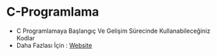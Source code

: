 # C-Programlama

- C Programlamaya Başlangıç Ve Gelişim Sürecinde Kullanabileceğiniz Kodlar
- Daha Fazlası İçin : [Website](https://ahmedkececi.com)
